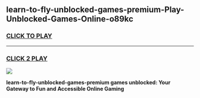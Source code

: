 
## learn-to-fly-unblocked-games-premium-Play-Unblocked-Games-Online-o89kc
<h3>
<a href="https://premium76.site?title=learn-to-fly-unblocked-games-premium&ref=25A">CLICK TO PLAY</a></h3>
<hr>

<h3>
<a href="https://premium76.site?title=learn-to-fly-unblocked-games-premium&ref=25A">CLICK 2 PLAY</a>
  
</h3>

<a href="https://premium76.site?title=learn-to-fly-unblocked-games-premium&ref=25A"><img src="https://clearcache.store/games.png"></a>


**learn-to-fly-unblocked-games-premium games unblocked: Your Gateway to Fun and Accessible Online Gaming**
